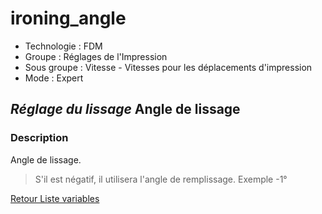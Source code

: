# ironing_angle

* Technologie : FDM
* Groupe : Réglages de l'Impression
* Sous groupe : Vitesse - Vitesses pour les déplacements d'impression
* Mode : Expert

## *Réglage du lissage* Angle de lissage

### Description

Angle de lissage. 

> S'il est négatif, il utilisera l'angle de remplissage. Exemple -1°

[Retour Liste variables](variable_list.md)